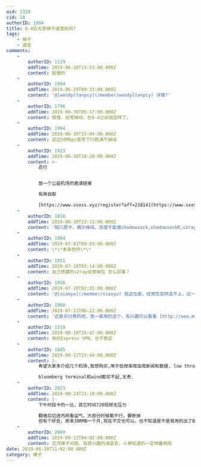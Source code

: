 ```yaml
---
aid: 1320
cid: 18
authorID: 1904
title: 6-4后大家梯子速度如何?
tags:
    - 梯子
    - 速度
comments:
    -
        authorID: 1129
        addTime: 2019-06-28T13:53:00.000Z
        content: 挺慢的
    -
        authorID: 1904
        addTime: 2019-06-29T09:33:00.000Z
        content: '@[wendyltanpcy](/member/wendyltanpcy) 详情?'
    -
        authorID: 1796
        addTime: 2019-06-30T05:17:00.000Z
        content: 很慢，经常掉线，在6-4之前就这样了。
    -
        authorID: 1904
        addTime: 2019-06-30T15:04:00.000Z
        content: 这边50Mbps宽带下行跑满不掉线
    -
        authorID: 1923
        addTime: 2019-06-30T18:20:00.000Z
        content: >-
            还行


            放一个公益机场的邀请链接  

            有用自取  

            [https://www.ssoss.xyz/register?aff=21814](https://www.ssoss.xyz/register?aff=21814)
    -
        authorID: 1816
        addTime: 2019-06-30T23:13:00.000Z
        content: '贼几把卡，偶尔掉线。百度不能搜shadowsock,shadowsockR,v2ray下载了.'
    -
        authorID: 1904
        addTime: 2019-07-01T09:03:00.000Z
        content: \*\*本串告终\*\*
    -
        authorID: 1951
        addTime: 2019-07-18T03:14:00.000Z
        content: 自己搭建的v2ray经常掉包 怎么回事？
    -
        authorID: 1956
        addTime: 2019-07-20T02:55:00.000Z
        content: '@[xiaoyu](/member/xiaoyu) 我这也是，经常性突然连不上，过一会儿又好了。'
    -
        authorID: 1960
        addTime: 2019-07-21T06:22:00.000Z
        content: '还是买付费的吧，我一直用的这个，有兴趣可以看看 [http://uee.me/aXbSM](http://uee.me/aXbSM)'
    -
        authorID: 1519
        addTime: 2019-08-10T15:47:00.000Z
        content: 用的Express VPN，也不稳定
    -
        authorID: 1885
        addTime: 2019-08-12T23:44:00.000Z
        content: |-
            希望大家多介绍几个机场,我想购买,用于低频率爬虫爬新闻和数据, low throughput.

            bloomberg terminal和wind都买不起,太贵.
    -
        authorID: 2023
        addTime: 2019-08-24T21:10:00.000Z
        content: |-
            下午时段卡的一比，其它时间720视频无压力

            翻墙后切进内网看运气，大部分时候都不行，要断掉  
            但有个好处，原来30RMB一个月,现在不交也可以，也不知道是不是我用的出了BUG
    -
        authorID: 2069
        addTime: 2019-09-12T04:02:00.000Z
        content: 交流梯子问题，有感兴趣的请留言，小弟知道的一定倾囊相授
date: 2019-06-28T11:02:00.000Z
category: 梯子
---
```



